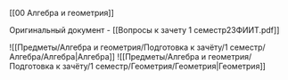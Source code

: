 [[00 Алгебра и геометрия]]

Оригинальный документ - [[Вопросы к зачету 1 семестр23ФИИТ.pdf]]

![[Предметы/Алгебра и геометрия/Подготовка к зачёту/1 семестр/Алгебра/Алгебра|Алгебра]]
![[Предметы/Алгебра и геометрия/Подготовка к зачёту/1 семестр/Геометрия/Геометрия|Геометрия]]
